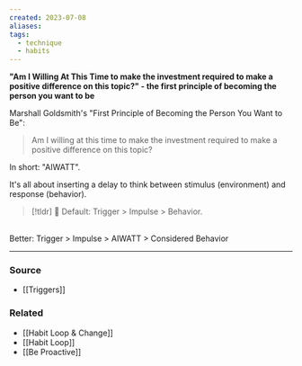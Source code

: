 ```yaml
---
created: 2023-07-08
aliases: 
tags:
  - technique
  - habits
---
```

**"Am I Willing At This Time to make the investment required to make a positive difference on this topic?" - the first principle of becoming the person you want to be**

Marshall Goldsmith's "First Principle of Becoming the Person You Want to Be":

> Am I willing at this time to make the investment required to make a positive difference on this topic?

In short: "AIWATT".

It's all about inserting a delay to think between stimulus (environment) and response (behavior).

> [!tldr] 🚧 Default: Trigger > Impulse > Behavior.  
<br>
Better: Trigger > Impulse > AIWATT > Considered Behavior
</aside>

---

### Source
- [[Triggers]]

### Related
- [[Habit Loop & Change]] 
- [[Habit Loop]] 
- [[Be Proactive]]